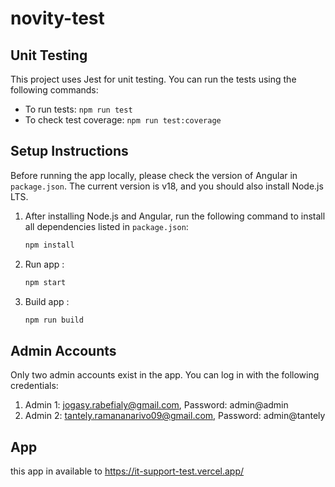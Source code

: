 # novity-test

## Unit Testing
This project uses Jest for unit testing. You can run the tests using the following commands:
- To run tests: `npm run test`
- To check test coverage: `npm run test:coverage`

## Setup Instructions
Before running the app locally, please check the version of Angular in `package.json`. The current version is v18, and you should also install Node.js LTS.

1. After installing Node.js and Angular, run the following command to install all dependencies listed in `package.json`:
   ```bash
   npm install

2. Run app :
   ```bash
   npm start

3. Build app :
   ```bash
   npm run build

## Admin Accounts
Only two admin accounts exist in the app. You can log in with the following credentials:

1. Admin 1: jogasy.rabefialy@gmail.com, Password: admin@admin
2. Admin 2: tantely.ramananarivo09@gmail.com, Password: admin@tantely

## App 
this app in available to https://it-support-test.vercel.app/
